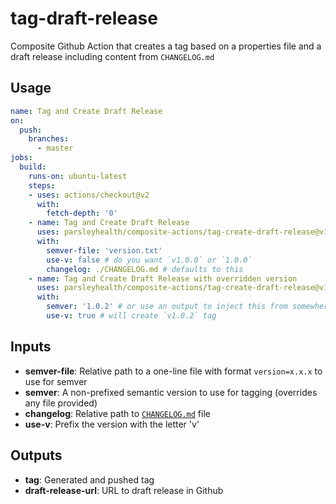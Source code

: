# tag-draft-release

Composite Github Action that creates a tag based on a properties file and a draft release including content from `CHANGELOG.md`

## Usage

```yaml
name: Tag and Create Draft Release
on:
  push:
    branches:
      - master
jobs:
  build:
    runs-on: ubuntu-latest
    steps:
    - uses: actions/checkout@v2
      with:
        fetch-depth: '0'
    - name: Tag and Create Draft Release
      uses: parsleyhealth/composite-actions/tag-create-draft-release@v1
      with:
        semver-file: 'version.txt'
        use-v: false # do you want `v1.0.0` or `1.0.0`
        changelog: ./CHANGELOG.md # defaults to this
    - name: Tag and Create Draft Release with overridden version
      uses: parsleyhealth/composite-actions/tag-create-draft-release@v1
      with:
        semver: '1.0.2' # or use an output to inject this from somewhere else
        use-v: true # will create `v1.0.2` tag
```

## Inputs

- **semver-file**: Relative path to a one-line file with format `version=x.x.x` to use for semver
- **semver**: A non-prefixed semantic version to use for tagging (overrides any file provided)
- **changelog**: Relative path to [`CHANGELOG.md`](https://keepachangelog.com/en/1.0.0/) file
- **use-v**: Prefix the version with the letter 'v'

## Outputs

- **tag**: Generated and pushed tag
- **draft-release-url**: URL to draft release in Github
